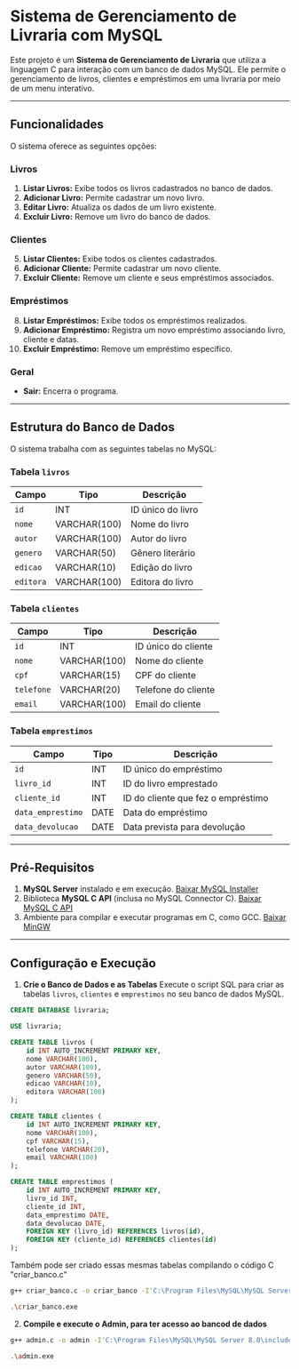 # Sistema de Gerenciamento de Livraria com MySQL

Este projeto é um **Sistema de Gerenciamento de Livraria** que utiliza a linguagem C para interação com um banco de dados MySQL. Ele permite o gerenciamento de livros, clientes e empréstimos em uma livraria por meio de um menu interativo.  

---

## **Funcionalidades**

O sistema oferece as seguintes opções:  

### **Livros**
1. **Listar Livros:** Exibe todos os livros cadastrados no banco de dados.  
2. **Adicionar Livro:** Permite cadastrar um novo livro.  
3. **Editar Livro:** Atualiza os dados de um livro existente.  
4. **Excluir Livro:** Remove um livro do banco de dados.  

### **Clientes**
5. **Listar Clientes:** Exibe todos os clientes cadastrados.  
6. **Adicionar Cliente:** Permite cadastrar um novo cliente.  
7. **Excluir Cliente:** Remove um cliente e seus empréstimos associados.  

### **Empréstimos**
8. **Listar Empréstimos:** Exibe todos os empréstimos realizados.  
9. **Adicionar Empréstimo:** Registra um novo empréstimo associando livro, cliente e datas.  
10. **Excluir Empréstimo:** Remove um empréstimo específico.  

### **Geral**
- **Sair:** Encerra o programa.  

---

## **Estrutura do Banco de Dados**

O sistema trabalha com as seguintes tabelas no MySQL:  

### **Tabela `livros`**
| Campo     | Tipo        | Descrição             |
|-----------|-------------|-----------------------|
| `id`      | INT         | ID único do livro     |
| `nome`    | VARCHAR(100)| Nome do livro         |
| `autor`   | VARCHAR(100)| Autor do livro        |
| `genero`  | VARCHAR(50) | Gênero literário      |
| `edicao`  | VARCHAR(10) | Edição do livro       |
| `editora` | VARCHAR(100)| Editora do livro      |

### **Tabela `clientes`**
| Campo     | Tipo        | Descrição            |
|-----------|-------------|----------------------|
| `id`      | INT         | ID único do cliente  |
| `nome`    | VARCHAR(100)| Nome do cliente      |
| `cpf`     | VARCHAR(15) | CPF do cliente       |
| `telefone`| VARCHAR(20) | Telefone do cliente  |
| `email`   | VARCHAR(100)| Email do cliente     |

### **Tabela `emprestimos`**
| Campo             | Tipo        | Descrição                          |
|--------------------|-------------|------------------------------------|
| `id`              | INT         | ID único do empréstimo             |
| `livro_id`        | INT         | ID do livro emprestado             |
| `cliente_id`      | INT         | ID do cliente que fez o empréstimo |
| `data_emprestimo` | DATE        | Data do empréstimo                 |
| `data_devolucao`  | DATE        | Data prevista para devolução        |

---

## **Pré-Requisitos**

1. **MySQL Server** instalado e em execução. [Baixar MySQL Installer](https://dev.mysql.com/downloads/installer/)
2. Biblioteca **MySQL C API** (inclusa no MySQL Connector C). [Baixar MySQL C API](https://downloads.mysql.com/archives/c-c/)
3. Ambiente para compilar e executar programas em C, como GCC. [Baixar MinGW](https://sourceforge.net/projects/mingw/)

---

## **Configuração e Execução**

1. **Crie o Banco de Dados e as Tabelas**
   Execute o script SQL para criar as tabelas `livros`, `clientes` e `emprestimos` no seu banco de dados MySQL.

```sql
CREATE DATABASE livraria;

USE livraria;

CREATE TABLE livros (
    id INT AUTO_INCREMENT PRIMARY KEY,
    nome VARCHAR(100),
    autor VARCHAR(100),
    genero VARCHAR(50),
    edicao VARCHAR(10),
    editora VARCHAR(100)
);

CREATE TABLE clientes (
    id INT AUTO_INCREMENT PRIMARY KEY,
    nome VARCHAR(100),
    cpf VARCHAR(15),
    telefone VARCHAR(20),
    email VARCHAR(100)
);

CREATE TABLE emprestimos (
    id INT AUTO_INCREMENT PRIMARY KEY,
    livro_id INT,
    cliente_id INT,
    data_emprestimo DATE,
    data_devolucao DATE,
    FOREIGN KEY (livro_id) REFERENCES livros(id),
    FOREIGN KEY (cliente_id) REFERENCES clientes(id)
);
```
Também pode ser criado essas mesmas tabelas compilando o código C "criar_banco.c"
```bash
g++ criar_banco.c -o criar_banco -I'C:\Program Files\MySQL\MySQL Server 8.0\include' -L'C:\Program Files\MySQL\MySQL Server 8.0\lib' -lmysql

.\criar_banco.exe
```

2. **Compile e execute o Admin, para ter acesso ao bancod de dados**
```bash
g++ admin.c -o admin -I'C:\Program Files\MySQL\MySQL Server 8.0\include' -L'C:\Program Files\MySQL\MySQL Server 8.0\lib' -lmysql

.\admin.exe
```
